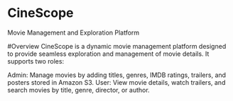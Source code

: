 # CineScope
 Movie Management and Exploration Platform

 #Overview
 CineScope is a dynamic movie management platform designed to provide seamless exploration and management of movie details. It supports two roles:

Admin: Manage movies by adding titles, genres, IMDB ratings, trailers, and posters stored in Amazon S3.
User: View movie details, watch trailers, and search movies by title, genre, director, or author.
